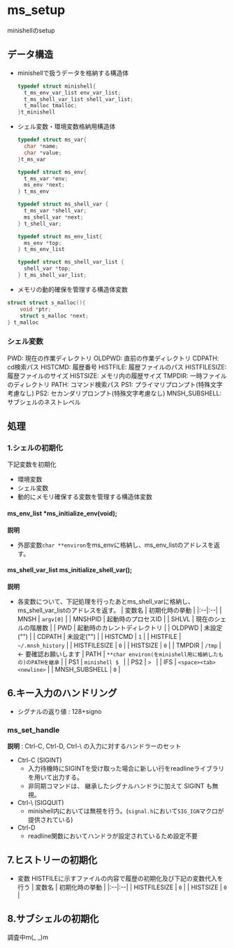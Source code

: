 # ms_setup
minishellのsetup

## データ構造

- minishellで扱うデータを格納する構造体
  ```c
  typedef struct minishell{
	t_ms_env_var_list env_var_list;
	t_ms_shell_var_list shell_var_list;
	t_malloc tmalloc;
  }t_minishell
  ```

- シェル変数・環境変数格納用構造体

  ```c
  typedef struct ms_var{
  	char *name;
  	char *value;
  }t_ms_var

  typedef struct ms_env{
  	t_ms_var *env;
  	ms_env *next;
  } t_ms_env

  typedef struct ms_shell_var {
  	t_ms_var *shell_var;
  	ms_shell_var *next;
  } t_shell_var;

  typedef struct ms_env_list{
  	ms_env *top;
  } t_ms_env_list

  typedef struct ms_shell_var_list {
  	shell_var *top;
  } t_ms_shell_var_list;

  ```
- メモリの動的確保を管理する構造体変数
```c
struct struct s_malloc(){
	void *ptr;
	struct s_malloc *next;
} t_malloc
```

### シェル変数
PWD: 現在の作業ディレクトリ
OLDPWD: 直前の作業ディレクトリ
CDPATH: cd検索パス
HISTCMD: 履歴番号
HISTFILE: 履歴ファイルのパス
HISTFILESIZE: 履歴ファイルのサイズ
HISTSIZE: メモリ内の履歴サイズ
TMPDIR: 一時ファイルのディレクトリ
PATH: コマンド検索パス
PS1: プライマリプロンプト(特殊文字考慮なし)
PS2: セカンダリプロンプト(特殊文字考慮なし)
MNSH_SUBSHELL: サブシェルのネストレベル

## 処理
### 1.シェルの初期化
下記変数を初期化
- 環境変数
- シェル変数
- 動的にメモリ確保する変数を管理する構造体変数
#### ms_env_list *ms_initialize_env(void);
**説明** 
- 外部変数`char **environ`をms_envに格納し、ms_env_listのアドレスを返す。
 
#### ms_shell_var_list ms_initialize_shell_var();
**説明**
- 各変数について、下記処理を行ったあとms_shell_varに格納し、ms_shell_var_listのアドレスを返す。
| 変数名 | 初期化時の挙動 |
|:--|:--|
| MNSH | `argv[0]` |
| MNSHPID | 起動時のプロセスID |
| SHLVL | 現在のシェルの階層数 |
| PWD | 起動時のカレントディレクトリ |
| OLDPWD | 未設定("") |
| CDPATH | 未設定("") |
| HISTCMD | `1` |
| HISTFILE | `~/.mnsh_history` |
| HISTFILESIZE | `0` |
| HISTSIZE | `0` |
| TMPDIR | `/tmp` |　<- 要確認お願いします
| PATH | `**char environ(をminishell用に格納したもの)のPATHを継承` |
| PS1 | `minishell $ ` |
| PS2 | `> ` |
| IFS | `<space><tab><newline>` |
| MNSH_SUBSHELL | `0` |

## 6.キー入力のハンドリング
- シグナルの返り値 : 128+signo
### ms_set_handle
**説明** : Ctrl-C, Ctrl-D, Ctrl-\\ の入力に対するハンドラーのセット
  - Ctrl-C (SIGINT)
    - 入力待機時にSIGINTを受け取った場合に新しい行をreadlineライブラリを用いて出力する。
    - 非同期コマンドは、 継承したシグナルハンドラに加えて SIGINT も無視。
  - Ctrl-\ (SIGQUIT)
    - minishell内においては無視を行う。(`signal.h`において`SIG_IGN`マクロが提供されている)
  - Ctrl-D
    - readline関数においてハンドラが設定されているため設定不要

## 7.ヒストリーの初期化
- 変数 HISTFILEに示すファイルの内容で履歴の初期化及び下記の変数代入を行う
| 変数名 | 初期化時の挙動 |
|:--|:--|
| HISTFILESIZE | `0` |
| HISTSIZE | `0` | 

## 8.サブシェルの初期化
調査中m(_ _)m
